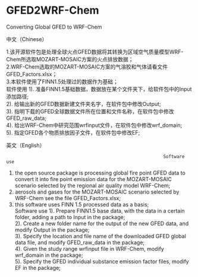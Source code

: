 # GFED2WRF-Chem
Converting Global GFED to WRF-Chem

中文（Chinese）


1.该开源软件包是处理全球火点GFED数据将其转换为区域空气质量模型WRF-Chem所选取MOZART-MOSAIC方案的火点排放数据；<br>
2.WRF-Chem选取的MOZART-MOSAIC方案的气溶胶和气体请看文件GFED_Factors.xlsx；<br>
3.本软件使用了FINN1.5处理过的数据作为基础；<br>
                                                             软件使用
1). 准备FINN1.5基础数据，数据放在某个文件夹下，给软件包中的Input添加路径;<br>
2). 给输出新的GFED数据新建文件夹名字，在软件包中修改Output;<br>
3). 指明下载的GFED全球数据文件所在位置和文件名称，在软件包中修改GFED_raw_data;<br>
4). 给出WRF-Chem中研究范围wrfinput文件，在软件包中修改wrf_domain;<br>
5). 指定GFED各个物质排放因子文件，在软件包中修改EF;<br>


英文（English）

                                                               Software use
1. the open source package is processing global fire point GFED data to convert it into fire point emission data for the MOZART-MOSAIC scenario selected by the regional air quality model WRF-Chem;<br>
2. aerosols and gases for the MOZART-MOSAIC scenario selected by WRF-Chem see the file GFED_Factors.xlsx;<br>
3. this software uses FINN 1.5 processed data as a basis;<br>
                                                             Software use
1). Prepare FINN1.5 base data, with the data in a certain folder, adding a path to Input in the package;<br>
2). Create a new folder name for the output of the new GFED data, and modify Output in the package;<br>
3). Specify the location and file name of the downloaded GFED global data file, and modify GFED_raw_data in the package;<br>
4). Given the study range wrfinput file in WRF-Chem, modify wrf_domain in the package;<br>
5). Specify the GFED individual substance emission factor files, modify EF in the package;<br>
